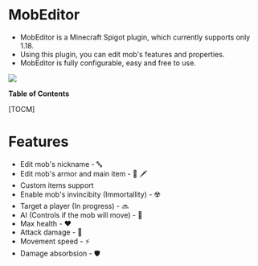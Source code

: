 # MobEditor
- MobEditor is a Minecraft Spigot plugin, which currently supports only 1.18. 
- Using this plugin, you can edit mob's features and properties.
- MobEditor is fully configurable, easy and free to use.

![](https://img.shields.io/github/v/release/Angel-Yoni/MobEditor.svg)

**Table of Contents**

[TOCM]

# Features
- Edit mob's nickname - 🔤
- Edit mob's armor and main item - 👕 🗡️
- Custom items support 
- Enable mob's invincibity (Immortallity) - ☢️
- Target a player (In progress) - 🔜
- AI (Controls if the mob will move) - 🤖
- Max health - ❤️
- Attack damage - 🦾
- Movement speed - ⚡
- Damage absorbsion - 🛡️

